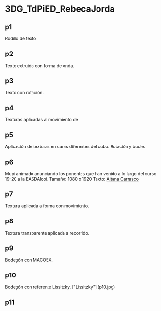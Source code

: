 # 3DG_TdPiED_RebecaJorda
## p1
Rodillo de texto 
## p2
Texto extruido con forma de onda.
## p3
Texto con rotación.
## p4
Texturas aplicadas al movimiento de
## p5
Aplicación de texturas en caras diferentes del cubo. Rotación y bucle.
## p6
Mupi animado anunciando los ponentes que han venido a lo largo del curso 19-20 a la EASDAlcoi. Tamaño: 1080 x 1920 Texto: [Aitana Carrasco](aitanacarrasco.md)
## p7
Textura aplicada a forma con movimiento.
## p8
Textura transparente aplicada a recorrido.
## p9
Bodegón con MACOSX.
## p10
Bodegón con referente Lissitzky. ["Lissitzky"] (p10.jpg)
## p11
